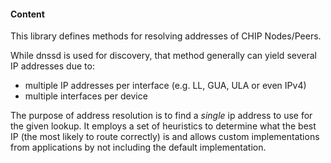 #### Content

This library defines methods for resolving addresses of CHIP Nodes/Peers.

While dnssd is used for discovery, that method generally can yield several IP
addresses due to:

-   multiple IP addresses per interface (e.g. LL, GUA, ULA or even IPv4)
-   multiple interfaces per device

The purpose of address resolution is to find a _single_ ip address to use for
the given lookup. It employs a set of heuristics to determine what the best IP
(the most likely to route correctly) is and allows custom implementations from
applications by not including the default implementation.
